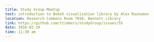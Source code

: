 ```yaml
---
title: Study Group Meetup
text: introduction to Bokeh visualization library by Alex Razoumov
location: Research Commons Room 7010, Bennett Library
link: https://github.com/ttimbers/studyGroup/issues/55
date: 2016-02-29
time: 11:30 am
---
```

